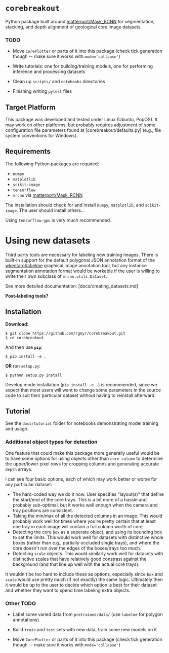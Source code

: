 # `corebreakout`

Python package built around [matterport/Mask\_RCNN](https://github.com/matterport/Mask_RCNN) for segmentation, stacking, and depth alignment of geological core image datasets.

### TODO

- Move `CorePlotter` or parts of it into this package (check tick generation though -- make sure it works with `mode='collapse'`)

- Write tutorials: one for building/training models, one for performing inference and processing datasets

- Clean up `scripts/` and `notebooks` directories

- Finishing writing `pytest` files


## Target Platform

This package was developed and tested under Linux (Ubuntu, PopOS). It may work on other platforms, but probably requires adjustment of some configuration file parameters found at [corebreakout/defaults.py] (e.g., file system conventions for Windows).


## Requirements

The following Python packages are required:

- `numpy`
- `matplotlib`
- `scikit-image`
- `tensorflow`
- `mrcnn` via [matterport/Mask\_RCNN](https://github.com/matterport/Mask_RCNN)

The installation should check for and install `numpy`, `matplotlib`, and `scikit-image`. The user should install others...

Using `tensorflow-gpu` is very much recommended.

# Using new datasets

Third party tools are necessary for labeling new training images. There is built-in support for the default polygonal JSON annotation format of the [wkentaro/labelme](https://github.com/wkentaro/labelme) graphical image annotation tool, but any instance segmentation annotation format would be workable if the user is willing to write their own subclass of `mrcnn.utils.Dataset`.

See more detailed documentation: [docs/creating_datasets.md]

**Post-labeling tools?**


## Installation

**Download:**

```
$ git clone https://github.com/rgmyr/corebreakout.git
$ cd corebreakout
```

And then use **`pip`**:
```
$ pip install -e .
```
**OR** run `setup.py`:
```
$ python setup.py install
```

Develop mode installation (`pip install -e .`) is recommended, since we expect that most users will want to change some parameters in the source code to suit their particular dataset without having to reinstall afterward.


## Tutorial

See the `docs/tutorial` folder for notebooks demonstrating model training and usage.


### Additional object types for detection

One feature that could make this package more generally useful would be to have some options for using objects other than `core column` to determine the upper/lower pixel rows for cropping columns and generating accurate `depth` arrays.

I can see four basic options, each of which may work better or worse for any particular dataset:

- The hard-coded way we do it now. User specifies "layout(s)" that define the start/end of the core trays. This is a bit more of a hassle and probably sub-optimal, but it works well enough when the camera and tray positions are consistent.
- Taking the min/max of all the detected columns in an image. This would probably work well for times where you're pretty certain that at least one tray in each image will contain a full column worth of core.
- Detecting the core `box` as a seperate object, and using its bounding box to set the limits. This would work well for datasets with distinctive whole boxes (rather than e.g., partially occluded single trays), and where the core doesn't run over the edges of the boxes/trays too much.
- Detecting `scale` objects. This would similarly work well for datasets with distinctive scales that have relatively good constrast against the background (and that line up well with the actual core trays).

It wouldn't be too hard to include these as options, especially since `box` and `scale` would use pretty much (if not exactly) the same logic. Ultimately then it would be up to the user to decide which option is best for their dataset and whether they want to spend time labeling extra objects.


### Other TODO

- Label some varied data from `pretrained/data/` (use `labelme` for polygon annotations)

- Build `train` and `test` sets with new data, train some new models on it

- Move `CorePlotter` or parts of it into this package (check tick generation though -- make sure it works with `mode='collapse'`)
